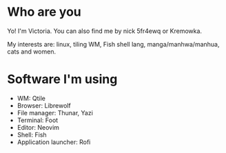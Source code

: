 # Who are you
Yo! I'm Victoria. You can also find me by nick 5fr4ewq or Kremowka.

My interests are: linux, tiling WM, Fish shell lang, manga/manhwa/manhua, cats and women.

# Software I'm using
- WM: Qtile
- Browser: Librewolf
- File manager: Thunar, Yazi
- Terminal: Foot
- Editor: Neovim
- Shell: Fish
- Application launcher: Rofi
